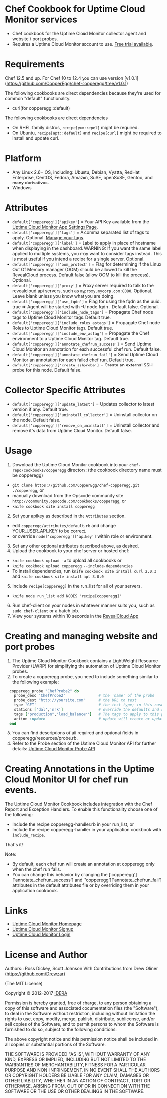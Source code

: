 Chef Cookbook for Uptime Cloud Monitor services
===========
* Chef cookbook for the Uptime Cloud Monitor collector agent and website / port probes.
* Requires a Uptime Cloud Monitor account to use.  [Free trial available](https://app.copperegg.com/signup).

Requirements
============
Chef 12.5 and up.
For Chef 10 to 12.4 you can use version [v1.0.1] (https://github.com/CopperEgg/chef-copperegg/tree/v1.0.1)

The following cookbooks are direct dependencies because they're used for common "default" functionality.
* curl(for copperegg::default)

The following cookbooks are direct dependencies
* On RHEL family distros, `recipe[yum::epel]` might be required.
* On Ubuntu, `recipe[apt::default]` and `recipe[curl]` might be required to install and update curl.

Platform
========
* Any Linux 2.6+ OS, including: Ubuntu, Debian, Vyatta, RedHat Enterprise, CentOS, Fedora, Amazon, SuSE, openSuSE, Gentoo, and many derivatives.
* Windows

Attributes
==========
* `default['copperegg']['apikey']` = Your API Key available from the [Uptime Cloud Monitor App Settings Page](https://app.copperegg.com/#settings/site).
* `default['copperegg']['tags']` = A comma separated list of tags to apply.  Optional.  [Manage your tags](https://app.copperegg.com/#revealcloud/tags).
* `default['copperegg']['label']` = Label to apply in place of hostname when displaying in the dashboard.  WARNING: If you want the same label applied to multiple systems, you may want to consider tags instead.  This is most useful if you intend a recipe for a single server.  Optional.
* `default['copperegg']['oom_protect']` = Flag for determining if the Linux Out Of Memory manager (OOM) should be allowed to kill the RevealCloud process. Default false (allow OOM to kill the process). Optional.
* `default['copperegg']['proxy']` = Proxy server required to talk to the revealcloud api servers, such as `myproxy.mycorp.com:8080`.  Optional.  Leave blank unless you know what you are doing.
* `default['copperegg']['use_fqdn']` = Flag for using the fqdn as the uuid. true  => Agent will be started with -U node.fqdn . Default false. Optional.
* `default['copperegg']['include_node_tags']` = Propagate Chef node tags to Uptime Cloud Monitor tags. Default true.
* `default['copperegg']['include_roles_astags']` = Propagate Chef node Roles to Uptime Cloud Monitor tags. Default true.
* `default['copperegg']['include_env_astag']` = Propagate the Chef environment to a Uptime Cloud Monitor tag. Default true.
* `default['copperegg']['annotate_chefrun_success']` = Send Uptime Cloud Monitor an annotation for each successful chef run. Default false.
* `default['copperegg']['annotate_chefrun_fail']` = Send Uptime Cloud Monitor an annotation for each failed chef run. Default true.
* `default['copperegg']['create_sshprobe']` = Create an external SSH probe for this node. Default false.

Collector Specific Attributes
==========
* `default['copperegg']['update_latest']` = Updates collector to latest version if any. Default true.
* `default['copperegg']['uninstall_collector']` = Uninstall collector on the node. Default false.
* `default['copperegg']['remove_on_uninstall']` = Uninstall collector and remove it's data from Uptime Cloud Monitor. Default false.

Usage
=====
1. Download the Uptime Cloud Monitor cookbook into your `chef-repo/cookbooks/copperegg` directory: (the cookbook directory name must be copperegg)
* `git clone https://github.com/CopperEgg/chef-copperegg.git ./copperegg`, or
*  manually download from the Opscode community site `http://community.opscode.com/cookbooks/copperegg`, or
* `knife cookbook site install copperegg`
2. Set your apikey as described in the `Attributes` section.
* edit `copperegg/attributes/default.rb` and change YOUR_USER_API_KEY to be correct.
* or override `node['copperegg']['apikey']` within role or environment.
3. Set any other optional attributes described above, as desired.
4. Upload the cookbook to your chef server or hosted chef:
* `knife cookbook upload -a` to upload all cookbooks or
* `knife cookbook upload copperegg --include-dependencies`
* To install dependencies, run `knife cookbook site install curl 2.0.3` and `knife cookbook site install apt 3.0.0`
5. Include `recipe[copperegg]` in the run_list for all of your servers.
* `knife node run_list add NODES 'recipe[copperegg]'`
6. Run chef-client on your nodes in whatever manner suits you, such as `sudo chef-client` or a batch job.
7. View your systems within 10 seconds in the [RevealCloud App](https://app.copperegg.com/#revealcloud/overview)


Creating and managing website and port probes
=====
1. The Uptime Cloud Monitor Cookbook contains a LightWeight Resource Provider (LWRP) for simplifying the automation of Uptime Cloud Monitor probes.
2. To create a copperegg probe, you need to include something similar to the following example:

```ruby
  copperegg_probe "ChefProbe2" do
    probe_desc 'ChefProbe2'               # the 'name' of the probe
    probe_dest "http://yoursite.com"      # the URL to test
    type 'GET'                            # the test type; in this case, an HTTP GET request
    stations ['dal','nrk']                # override the defaults and specify testing from Dallas and Fremont
    tags ["production",'load_balancer']   # The tags to apply to this probe
    action :update                        # update will create or updatee
  end
```

3. You can find descriptions of all required and optional fields in copperegg/resources/probe.rb.
4. Refer to the Probe section of the Uptime Cloud Monitor API for further details:  [Uptime Cloud Monitor Probe API](http://dev.copperegg.com/revealuptime/probes.html)


Creating Annotations in the Uptime Cloud Monitor UI for chef run events.
=====
The Uptime Cloud Monitor Cookbook includes integration with the Chef Report and Exception
Handlers. To enable this functionality choose one of the following:
* Include the recipe copperegg-handler.rb in your run_list, or
* Include the recipe copperegg-handler in your application cookbook with
`include_recipe`.

That's it!

Note:
* By default, each chef run will create an annotation at copperegg only when the chef run fails.
* You can change this behavior by changing the ['copperegg']['annotate_chefrun_success'] and ['copperegg']['annotate_chefrun_fail'] attributes in the default attributes file or by overriding them in your application cookbook.


Links
=====
* [Uptime Cloud Monitor Homepage](https://www.idera.com/infrastructure-monitoring-as-a-service/)
* [Uptime Cloud Monitor Signup](https://app.copperegg.com/signup)
* [Uptime Cloud Monitor Login](https://app.copperegg.com/login)


License and Author
==================
Authors:: Ross Dickey, Scott Johnson
With Contributions from Drew Oliner (https://github.com/Drewzar)

(The MIT License)

Copyright © 2012-2017 [IDERA](http://idera.com)

Permission is hereby granted, free of charge, to any person obtaining a
copy of this software and associated documentation files (the "Software"),
to deal in the Software without restriction, including without
limitation the rights to use, copy, modify, merge, publish, distribute,
sublicense, and/or sell copies of the Software, and to permit persons
to whom the Software is furnished to do so, subject to the following conditions:

The above copyright notice and this permission notice shall be included
in all copies or substantial portions of the Software.

THE SOFTWARE IS PROVIDED "AS IS", WITHOUT WARRANTY OF ANY KIND, EXPRESS
OR IMPLIED, INCLUDING BUT NOT LIMITED TO THE WARRANTIES OF MERCHANTABILITY,
FITNESS FOR A PARTICULAR PURPOSE AND NON-INFRINGEMENT. IN NO EVENT SHALL
THE AUTHORS OR COPYRIGHT HOLDERS BE LIABLE FOR ANY CLAIM, DAMAGES OR
OTHER LIABILITY, WHETHER IN AN ACTION OF CONTRACT, TORT OR OTHERWISE,
ARISING FROM, OUT OF OR IN CONNECTION WITH THE SOFTWARE OR THE USE OR
OTHER DEALINGS IN THE SOFTWARE.
